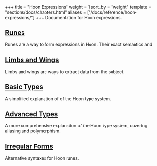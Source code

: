 +++
title = "Hoon Expressions"
weight = 1
sort_by = "weight"
template = "sections/docs/chapters.html"
aliases = ["/docs/reference/hoon-expressions/"]
+++
Documentation for Hoon expressions.

## [Runes](@/docs/reference/hoon-expressions/rune/_index.md)

Runes are a way to form expressions in Hoon. Their exact semantics and

## [Limbs and Wings](@/docs/reference/hoon-expressions/limb/_index.md)

Limbs and wings are ways to extract data from the subject.

## [Basic Types](@/docs/hoon/reference/basic.md)

A simplified explanation of of the Hoon type system.

## [Advanced Types](@/docs/hoon/reference/advanced.md)

A more comprehensive explanation of the Hoon type system, covering aliasing and polymorphism.

## [Irregular Forms](@/docs/hoon/reference/irregular.md)

Alternative syntaxes for Hoon runes.
